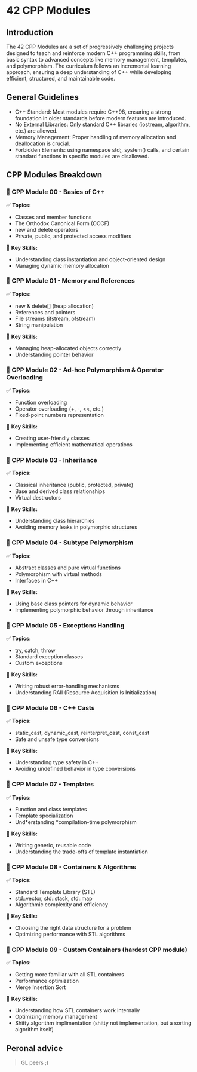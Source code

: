 # 42 CPP Modules

## Introduction
The 42 CPP Modules are a set of progressively challenging projects designed to teach and reinforce modern C++ programming skills, from basic syntax to advanced concepts like memory management, templates, and polymorphism. The curriculum follows an incremental learning approach, ensuring a deep understanding of C++ while developing efficient, structured, and maintainable code.

## General Guidelines
- C++ Standard: Most modules require C++98, ensuring a strong foundation in older standards before modern features are introduced.
- No External Libraries: Only standard C++ libraries (iostream, algorithm, etc.) are allowed.
- Memory Management: Proper handling of memory allocation and deallocation is crucial.
- Forbidden Elements: using namespace std;, system() calls, and certain standard functions in specific modules are disallowed.

## CPP Modules Breakdown
### 📌 CPP Module 00 - Basics of C++
✅ **Topics:**
- Classes and member functions
- The Orthodox Canonical Form (OCCF)
- new and delete operators
- Private, public, and protected access modifiers

🔧 **Key Skills:**
- Understanding class instantiation and object-oriented design
- Managing dynamic memory allocation

### 📌 CPP Module 01 - Memory and References
✅ **Topics:**
- new & delete[] (heap allocation)
- References and pointers
- File streams (ifstream, ofstream)
- String manipulation

🔧 **Key Skills:**
- Managing heap-allocated objects correctly
- Understanding pointer behavior

### 📌 CPP Module 02 - Ad-hoc Polymorphism & Operator Overloading
✅ **Topics:**
- Function overloading
- Operator overloading (+, -, <<, etc.)
- Fixed-point numbers representation

🔧 **Key Skills:**
- Creating user-friendly classes
- Implementing efficient mathematical operations

### 📌 CPP Module 03 - Inheritance
✅ **Topics:**
- Classical inheritance (public, protected, private)
- Base and derived class relationships
- Virtual destructors

🔧 **Key Skills:**
- Understanding class hierarchies
- Avoiding memory leaks in polymorphic structures

### 📌 CPP Module 04 - Subtype Polymorphism
✅ **Topics:**
- Abstract classes and pure virtual functions
- Polymorphism with virtual methods
- Interfaces in C++

🔧 **Key Skills:**
- Using base class pointers for dynamic behavior
- Implementing polymorphic behavior through inheritance

### 📌 CPP Module 05 - Exceptions Handling
✅ **Topics:**
- try, catch, throw
- Standard exception classes
- Custom exceptions

🔧 **Key Skills:**
- Writing robust error-handling mechanisms
- Understanding RAII (Resource Acquisition Is Initialization)

### 📌 CPP Module 06 - C++ Casts
✅ **Topics:**
- static_cast, dynamic_cast, reinterpret_cast, const_cast
- Safe and unsafe type conversions

🔧 **Key Skills:**
- Understanding type safety in C++
- Avoiding undefined behavior in type conversions

### 📌 CPP Module 07 - Templates
✅ **Topics:**
- Function and class templates
- Template specialization
- Und*erstanding *compilation-time polymorphism

🔧 **Key Skills:**
- Writing generic, reusable code
- Understanding the trade-offs of template instantiation

### 📌 CPP Module 08 - Containers & Algorithms
✅ **Topics:**
- Standard Template Library (STL)
- std::vector, std::stack, std::map
- Algorithmic complexity and efficiency

🔧 **Key Skills:**
- Choosing the right data structure for a problem
- Optimizing performance with STL algorithms

### 📌 CPP Module 09 - Custom Containers (hardest CPP module)
✅ **Topics:**
- Getting more familiar with all STL containers
- Performance optimization
- Merge Insertion Sort

🔧 **Key Skills:**
- Understanding how STL containers work internally
- Optimizing memory management
- Shitty algorithm implimentation (shitty not implementation, but a sorting algorithm itself)


## Peronal advice
> GL peers ;)
